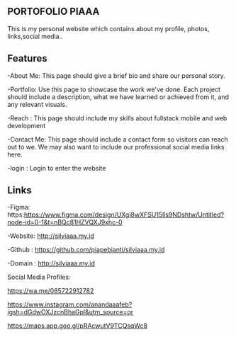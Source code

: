 ## PORTOFOLIO PIAAA
This is my personal website which contains about my profile, photos, links,social media..

## Features
-About Me: This page should give a brief bio and share our personal story.

-Portfolio: Use this page to showcase the work we've done. Each project should include a description, what we have learned or achieved from it, and any relevant visuals.

-Reach : This page should include my skills about fullstack mobile and web development

-Contact Me: This page should include a contact form so visitors can reach out to we. We may also want to include our professional social media links here.

-login : Login to enter the website

## Links
-Figma: https:https://www.figma.com/design/UXgi8wXFSU15lls9NDshtw/Untitled?node-id=0-1&t=nBQc81HZVQXJ9xhc-0

-Website: http://silviaaa.my.id

-Github : https://github.com/piapebianti/silviaaa.my.id

-Domain :  http://silviaaa.my.id

Social Media Profiles:

https://wa.me/085722912782

https://www.instagram.com/anandaaafeb?igsh=dGdwOXJzcnBhaGpl&utm_source=qr

https://maps.app.goo.gl/pRAcwutV9TCQsqWc8
